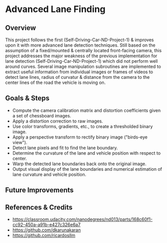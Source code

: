 # Advanced Lane Finding


Overview
---
This project follows the first (Self-Driving-Car-ND-Project-1) & improves upon it with more advanced lane detection techniques. Still based on the assumption of a fixed/mounted & centrally located front-facing camera, this project addresses the major weakness of the previous implementation for lane detection (Self-Driving-Car-ND-Project-1) which did not perform well around curves. Several image manipulation subroutines are implemented to extract useful information from individual images or frames of videos to detect lane lines, radius of curvatur & distance from the camera to the center lines of the road the vehicle is moving on.



Goals & Steps
---
* Compute the camera calibration matrix and distortion coefficients given a set of chessboard images.
* Apply a distortion correction to raw images.
* Use color transforms, gradients, etc., to create a thresholded binary image.
* Apply a perspective transform to rectify binary image ("birds-eye view").
* Detect lane pixels and fit to find the lane boundary.
* Determine the curvature of the lane and vehicle position with respect to center.
* Warp the detected lane boundaries back onto the original image.
* Output visual display of the lane boundaries and numerical estimation of lane curvature and vehicle position.


Future Improvements
---




References & Credits
---
* https://classroom.udacity.com/nanodegrees/nd013/parts/168c60f1-cc92-450a-a91b-e427c326e6a7
* https://github.com/dkarunakaran
* https://github.com/ricardosllm
